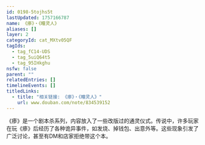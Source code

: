 ```yaml
---
id: 0198-5tojhs5t
lastUpdated: 1757166787
name: 《瘆》・《瞳灵人》
aliases: []
layer: 2
categoryId: cat_MXtv05QF
tagIds:
  - tag_fC14-UDS
  - tag_5uiQ64t5
  - tag_95IHkghu
nsfw: false
parent: ""
relatedEntries: []
timelineEvents: []
titledLinks:
  - title: "相关链接: 《瘆》・《瞳灵人》"
    url: www.douban.com/note/834539152
---
```


《瘆》是一个剧本杀系列，内容放入了一些改版过的通灵仪式。传说中，许多玩家在玩《瘆》后经历了各种诡异事件，如发烧、掉钱包、出意外等。这些现象引发了广泛讨论，甚至有DM和店家拒绝带这个本。